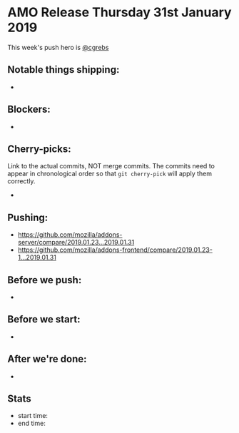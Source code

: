 # AMO Release Thursday 31st January 2019

This week's push hero is [@cgrebs](https://github.com/EnTeQuAk)

## Notable things shipping:

*

## Blockers:

*

## Cherry-picks:

Link to the actual commits, NOT merge commits. The commits need to appear
in chronological order so that `git cherry-pick` will apply them correctly.

*

## Pushing:

* https://github.com/mozilla/addons-server/compare/2019.01.23...2019.01.31
* https://github.com/mozilla/addons-frontend/compare/2019.01.23-1...2019.01.31


## Before we push:

*

## Before we start:

*

## After we're done:

* 

## Stats

* start time:
* end time:
